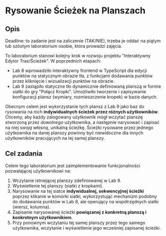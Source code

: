# Rysowanie Ścieżek na Planszach

## Opis

Deadline: to zadanie jest na zaliczenie (TAK/NIE), trzeba je oddać na piątym lub szóstym laboratorium osobie, która prowadzi zajęcia.

To laboratorium stanowi kolejny krok w rozwoju projektu "Interaktywny Edytor Tras/Ścieżek". W poprzednich etapach:

* Lab 8 wprowadziło interaktywny frontend w TypeScript dla edycji punktów na statycznym obrazie tła, z funkcjami dodawania punktów przez kliknięcie i wizualizacji punktów na obrazie.
* Lab 9 zastąpiło statyczne tło dynamicznie definiowaną planszą w formie siatki do gry "Połącz Kropki". Umożliwiło tworzenie i zapisywanie konfiguracji plansz (wymiary, rozmieszczenie kropek) w bazie danych.

Obecnym celem jest wykorzystanie tych plansz z Lab 9 jako baz do rysowania na nich **indywidualnych ścieżek przez różnych użytkowników**. Chcemy, aby każdy zalogowany użytkownik mógł wczytać planszę stworzoną przez *dowolnego* użytkownika, a następnie narysować i zapisać na niej *swoją własną*, unikalną ścieżkę. Ścieżki rysowane przez jednego użytkownika na danej planszy powinny być niewidoczne dla innych użytkowników pracujących na tej samej planszy.

## Cel zadania

Celem tego laboratorium jest zaimplementowanie funkcjonalności pozwalającej użytkownikowi na:
1.  Wczytanie istniejącej planszy zdefiniowanej w Lab 9.
2.  Wyświetlenie tej planszy (siatki z kropkami).
3.  Narysowanie na tej siatce **indywidualnej, sekwencyjnej ścieżki** poprzez klikanie w komórki siatki, wykorzystując mechanizm podobny do dodawania punktów w Lab 8, ale operujący na współrzędnych siatki (wiersz, kolumna).
4.  Zapisanie narysowanej ścieżki **powiązanej z konkretną planszą i konkretnym użytkownikiem**.
5.  Przy ponownym wczytaniu tej samej planszy przez tego samego użytkownika, wczytanie i wyświetlenie jego wcześniej zapisanej ścieżki.
